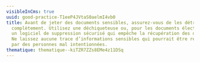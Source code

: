 ```yaml
---
visibleInCms: true
uuid: good-practice-T1eeP4JVtaS0aelmI4vb0
title: Avant de jeter des documents sensibles, assurez-vous de les détruire
  complètement. Utilisez une déchiqueteuse ou, pour les documents électroniques,
  un logiciel de suppression sécurisé qui empêche la récupération des données.
  Ne laissez aucune trace d’informations sensibles qui pourrait être récupérée
  par des personnes mal intentionnées.
thematique: thematique--kiTZR7ZZs8EMe4z11DSq
---
```


